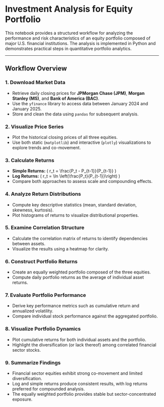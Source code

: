 # Investment Analysis for Equity Portfolio

This notebook provides a structured workflow for analyzing the performance and risk characteristics of an equity portfolio composed of major U.S. financial institutions. The analysis is implemented in Python and demonstrates practical steps in quantitative portfolio analytics.

---

## Workflow Overview

### 1. Download Market Data
- Retrieve daily closing prices for **JPMorgan Chase (JPM)**, **Morgan Stanley (MS)**, and **Bank of America (BAC)**.  
- Use the `yfinance` library to access data between January 2024 and January 2025.  
- Store and clean the data using `pandas` for subsequent analysis.

### 2. Visualize Price Series
- Plot the historical closing prices of all three equities.  
- Use both static (`matplotlib`) and interactive (`plotly`) visualizations to explore trends and co-movement.

### 3. Calculate Returns
- **Simple Returns:** \( r_t = \frac{P_t - P_{t-1}}{P_{t-1}} \)  
- **Log Returns:** \( r_t = \ln \left(\frac{P_t}{P_{t-1}}\right) \)  
- Compare both approaches to assess scale and compounding effects.

### 4. Analyze Return Distributions
- Compute key descriptive statistics (mean, standard deviation, skewness, kurtosis).  
- Plot histograms of returns to visualize distributional properties.

### 5. Examine Correlation Structure
- Calculate the correlation matrix of returns to identify dependencies between assets.  
- Visualize the results using a heatmap for clarity.

### 6. Construct Portfolio Returns
- Create an equally weighted portfolio composed of the three equities.  
- Compute daily portfolio returns as the average of individual asset returns.

### 7. Evaluate Portfolio Performance
- Derive key performance metrics such as cumulative return and annualized volatility.  
- Compare individual stock performance against the aggregated portfolio.

### 8. Visualize Portfolio Dynamics
- Plot cumulative returns for both individual assets and the portfolio.  
- Highlight the diversification (or lack thereof) among correlated financial sector stocks.

### 9. Summarize Findings
- Financial sector equities exhibit strong co-movement and limited diversification.  
- Log and simple returns produce consistent results, with log returns preferred for compounded analysis.  
- The equally weighted portfolio provides stable but sector-concentrated exposure.
